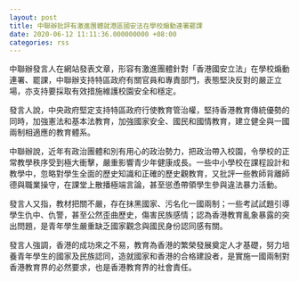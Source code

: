 ```yaml
---
layout: post
title: 中聯辦批評有激進團體就港區國安法在學校煽動連署罷課
date: 2020-06-12 11:11:36.000000000 +08:00
categories: rss
---
```


中聯辦發言人在網站發表文章，形容有激進團體針對「香港國安立法」在學校煽動連署、罷課，中聯辦支持特區政府有關官員和專責部門，表態堅決反對的嚴正立場，亦支持要採取有效措施維護校園安全和穩定。

發言人說，中央政府堅定支持特區政府行使教育管治權，堅持香港教育傳統優勢的同時，加強憲法和基本法教育，加強國家安全、國民和國情教育，建立健全與一國兩制相適應的教育體系。

中聯辦說，近年有政治團體和別有用心的政治勢力，把政治帶入校園，令學校的正常教學秩序受到極大衝擊，嚴重影響青少年健康成長。一些中小學校在課程設計和教學中，忽略對學生全面的歷史知識和正確的歷史觀教育，又批評一些教師背離師德與職業操守，在課堂上散播極端言論，甚至慫恿帶領學生參與違法暴力活動。

發言人又指，教材把關不嚴，存在抹黑國家、污名化一國兩制；一些考試試題引導學生仇中、仇警，甚至公然歪曲歷史，傷害民族感情；認為香港教育亂象暴露的突出問題，是青年學生嚴重缺乏國家觀念與國民身份認同感有關。

發言人強調，香港的成功來之不易，教育為香港的繁榮發展奠定人才基礎，努力培養青年學生的國家及民族認同，造就國家和香港的合格建設者，是實施一國兩制對香港教育界的必然要求，也是香港教育界的社會責任。
